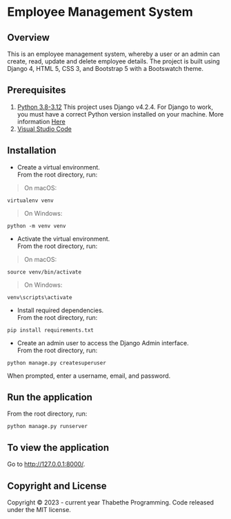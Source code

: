 # Employee Management System

## Overview
This is an employee management system, whereby a user or an admin can create, read, update and delete employee details.
The project is built using  Django 4, HTML 5, CSS 3, and Bootstrap 5 with a Bootswatch theme.

## Prerequisites

1. [Python 3.8-3.12](https://www.python.org/)
This project uses Django v4.2.4. For Django to work, you must have a correct Python version installed on your machine. More information [Here](https://django.readthedocs.io/en/stable/faq/install.html)
1. [Visual Studio Code](https://code.visualstudio.com/)


## Installation

* Create a virtual environment.<br>
From the root directory, run:
>On macOS:
```
virtualenv venv
```
>On Windows:
```
python -m venv venv
```

* Activate the virtual environment.<br>
From the root directory, run: 
>On macOS:
```
source venv/bin/activate
```

>On Windows:
```
venv\scripts\activate
```

* Install required dependencies.<br>
From the root directory, run:
```
pip install requirements.txt
```

* Create an admin user to access the Django Admin interface.<br>
From the root directory, run:
```
python manage.py createsuperuser
```
When prompted, enter a username, email, and password.


## Run the application
From the root directory, run:
```
python manage.py runserver
```

## To view the application

Go to http://127.0.0.1:8000/.

## Copyright and License
Copyright © 2023 - current year Thabethe Programming. Code released under the MIT license.

